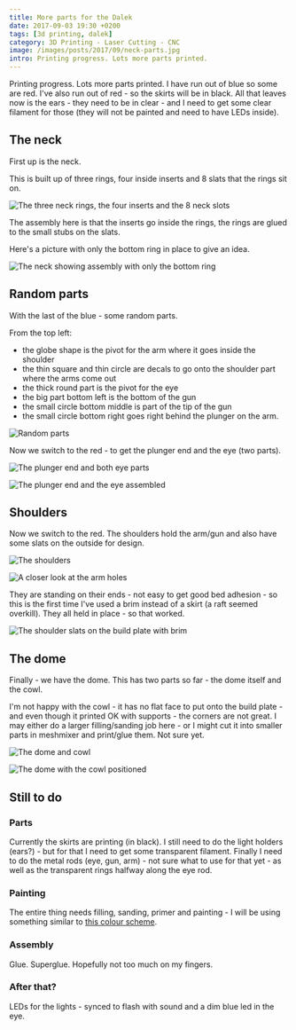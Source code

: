 ```yaml
---
title: More parts for the Dalek
date: 2017-09-03 19:30 +0200
tags: [3d printing, dalek]
category: 3D Printing - Laser Cutting - CNC
image: /images/posts/2017/09/neck-parts.jpg
intro: Printing progress. Lots more parts printed.
---
```


Printing progress. Lots more parts printed. I have run out of blue so some are red. I've also run out of red - so the skirts will be in black. All that leaves now is the ears - they need to be in clear - and I need to get some clear filament for those (they will not be painted and need to have LEDs inside).

## The neck

First up is the neck.

This is built up of three rings, four inside inserts and 8 slats that the rings sit on.

![The three neck rings, the four inserts and the 8 neck slots](/images/posts/2017/09/neck-parts.jpg)

The assembly here is that the inserts go inside the rings, the rings are glued to the small stubs on the slats.

Here's a picture with only the bottom ring in place to give an idea.

![The neck showing assembly with only the bottom ring](/images/posts/2017/09/neck-assembled.jpg)

## Random parts

With the last of the blue - some random parts.

From the top left:

- the globe shape is the pivot for the arm where it goes inside the shoulder
- the thin square and thin circle are decals to go onto the shoulder part where the arms come out
- the thick round part is the pivot for the eye
- the big part bottom left is the bottom of the gun
- the small circle bottom middle is part of the tip of the gun
- the small circle bottom right goes right behind the plunger on the arm.

![Random parts](/images/posts/2017/09/03-parts.jpg)

Now we switch to the red - to get the plunger end and the eye (two parts).

![The plunger end and both eye parts](/images/posts/2017/09/plunger-and-eye.jpg)

![The plunger end and the eye assembled](/images/posts/2017/09/plunger-and-eye-assembled.jpg)

## Shoulders

Now we switch to the red. The shoulders hold the arm/gun and also have some slats on the outside for design.

![The shoulders](/images/posts/2017/09/shoulders.jpg)

![A closer look at the arm holes](/images/posts/2017/09/shoulders-showing-arm-holes.jpg)

They are standing on their ends - not easy to get good bed adhesion - so this is the first time I've used a brim instead of a skirt (a raft seemed overkill). They all held in place - so that worked.

![The shoulder slats on the build plate with brim](/images/posts/2017/09/shoulder-slats.jpg)

## The dome

Finally - we have the dome. This has two parts so far - the dome itself and the cowl.

I'm not happy with the cowl - it has no flat face to put onto the build plate - and even though it printed OK with supports - the corners are not great. I may either do a larger filling/sanding job here - or I might cut it into smaller parts in meshmixer and print/glue them. Not sure yet.

![The dome and cowl](/images/posts/2017/09/dome-and-cowl.jpg)

![The dome with the cowl positioned](/images/posts/2017/09/dome-and-cowl-assembled.jpg)

## Still to do

### Parts

Currently the skirts are printing (in black). I still need to do the light holders (ears?) - but for that I need to get some transparent filament. Finally I need to do the metal rods (eye, gun, arm) - not sure what to use for that yet - as well as the transparent rings halfway along the eye rod.

### Painting

The entire thing needs filling, sanding, primer and painting - I will be using something similar to [this colour scheme](http://www.thedoctorwhosite.co.uk/dalek/types/19-time-war-daleks/).

### Assembly

Glue. Superglue. Hopefully not too much on my fingers.

### After that?

LEDs for the lights - synced to flash with sound and a dim blue led in the eye.
